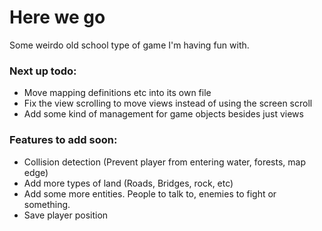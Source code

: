 # Here we go

 Some weirdo old school type of game I'm having fun with.

### Next up todo:
- Move mapping definitions etc into its own file
- Fix the view scrolling to move views instead of using the screen scroll
- Add some kind of management for game objects besides just views

### Features to add soon:
- Collision detection (Prevent player from entering water, forests, map edge)
- Add more types of land (Roads, Bridges, rock, etc)
- Add some more entities. People to talk to, enemies to fight or something.
- Save player position
